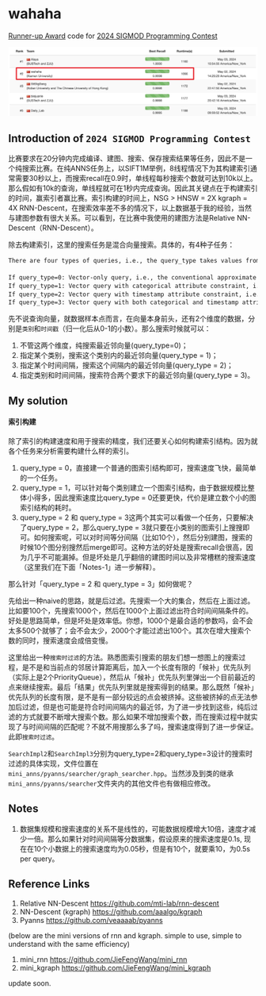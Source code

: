 # wahaha
[Runner-up Award](https://2024.sigmod.org/sigmod_awards.shtml) code for [2024 SIGMOD Programming Contest](https://dbgroup.cs.tsinghua.edu.cn/sigmod2024/leaders.shtml)

![leaderboard](img/leaderboard.jpg)

## Introduction of `2024 SIGMOD Programming Contest`

比赛要求在20分钟内完成编译、建图、搜索、保存搜索结果等任务，因此不是一个纯搜索比赛。在纯ANNS任务上，以SIFT1M举例，8线程情况下为其构建索引通常需要30秒以上，而搜索recall在0.9时，单线程每秒搜索个数就可达到10k以上。那么假如有10k的查询，单线程就可在1秒内完成查询。因此其关键点在于构建索引的时间，赢索引者赢比赛。索引构建的时间上，NSG > HNSW = 2X kgraph = 4X RNN-Descent，在搜索效率差不多的情况下，以上数据基于我的经验，当然与建图参数有很大关系。可以看到，在比赛中我使用的建图方法是Relative NN-Descent（RNN-Descent）。

除去构建索引，这里的搜索任务是混合向量搜索。具体的，有4种子任务：
```txt
There are four types of queries, i.e., the query_type takes values from 0, 1, 2 and 3. The 4 types of queries correspond to:

If query_type=0: Vector-only query, i.e., the conventional approximate nearest neighbor (ANN) search query.
If query_type=1: Vector query with categorical attribute constraint, i.e., ANN search for data points satisfying C=v.
If query_type=2: Vector query with timestamp attribute constraint, i.e., ANN search for data points satisfying l≤T≤r.
If query_type=3: Vector query with both categorical and timestamp attribute constraints, i.e. ANN search for data points satisfying C=v and l≤T≤r.
```
先不说查询向量，就数据样本点而言，在向量本身前头，还有2个维度的数据，分别是`类别`和`时间戳`（归一化后从0-1的小数）。那么搜索时候就可以：
1. 不管这两个维度，纯搜索最近邻向量(query_type=0)；
2. 指定某个类别，搜索这个类别内的最近邻向量(query_type = 1)；
3. 指定某个时间间隔，搜索这个间隔内的最近邻向量(query_type = 2)；
4. 指定类别和时间间隔，搜索符合两个要求下的最近邻向量(query_type = 3)。

## My solution

#### 索引构建
除了索引的构建速度和用于搜索的精度，我们还要关心如何构建索引结构。因为就各个任务来分析需要构建什么样的索引。
1. query_type = 0，直接建一个普通的图索引结构即可，搜索速度飞快，最简单的一个任务。
2. query_type = 1，可以针对每个类别建立一个图索引结构，由于数据规模比整体小得多，因此搜索速度比query_type = 0还要更快，代价是建立数个小的图索引结构的耗时。
3. query_type = 2 和 query_type = 3这两个其实可以看做一个任务，只要解决了query_type = 2，那么query_type = 3就只要在小类别的图索引上搜搜即可。如何搜索呢，可以对时间等分间隔（比如10个），然后分别建图，搜索的时候10个图分别搜然后merge即可。这种方法的好处是搜索recall会很高，因为几乎不可能漏掉。但是坏处是几乎翻倍的建图时间以及非常槽糕的搜索速度（这里我们在下面「Notes-1」进一步解释）。

那么针对「query_type = 2 和 query_type = 3」如何做呢？

先给出一种naive的思路，就是后过滤。先搜索一个大的集合，然后在上面过滤。比如要100个，先搜索1000个，然后在1000个上面过滤出符合时间间隔条件的。
好处是思路简单，但是坏处是效率低。你想，1000个是最合适的参数吗，会不会太多500个就够了；会不会太少，2000个才能过滤出100个。其次在增大搜索个数的同时，搜索速度会成倍变慢。

这里给出一种`搜索时过滤`的方法。熟悉图索引搜索的朋友们想一想图上的搜索过程，是不是和当前点的邻居计算距离后，加入一个长度有限的「候补」优先队列（实际上是2个PriorityQueue），然后从「候补」优先队列里弹出一个目前最近的点来继续搜索。最后「结果」优先队列里就是搜索得到的结果。那么既然「候补」优先队列的长度有限，是不是有一部分较远的点会被挤掉。这些被挤掉的点无法参加后过滤，但是也可能是符合时间间隔内的最近邻，为了进一步找到这些，纯后过滤的方式就要不断增大搜索个数。那么如果不增加搜索个数，而在搜索过程中就实现了与时间间隔的匹配呢？不就不用搜那么多了吗，搜索速度得到了进一步保证。此即`搜索时过滤`。

`SearchImpl2`和`SearchImpl3`分别为query_type=2和query_type=3设计的搜索时过滤的具体实现，文件位置在`mini_anns/pyanns/searcher/graph_searcher.hpp`。当然涉及到类的继承`mini_anns/pyanns/searcher`文件夹内的其他文件也有做相应修改。



## Notes
1. 数据集规模和搜索速度的关系不是线性的，可能数据规模增大10倍，速度才减少一倍。那么如果针对时间间隔等分数据集，假设原来的搜索速度是0.1s, 现在在10个小数据上的搜索速度均为0.05秒，但是有10个，就要乘10，为0.5s per query。

## Reference Links
1. Relative NN-Descent https://github.com/mti-lab/rnn-descent
2. NN-Descent (kgraph) https://github.com/aaalgo/kgraph
3. Pyanns https://github.com/veaaaab/pyanns


(below are the mini versions of rnn and kgraph. simple to use, simple to understand with the same efficiency)
1. mini_rnn  https://github.com/JieFengWang/mini_rnn
2. mini_kgraph https://github.com/JieFengWang/mini_kgraph

update soon.

